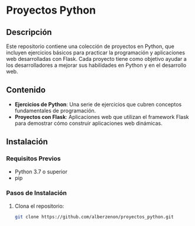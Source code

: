 # Proyectos Python

## Descripción
Este repositorio contiene una colección de proyectos en Python, que incluyen ejercicios básicos para practicar la programación y aplicaciones web desarrolladas con Flask. Cada proyecto tiene como objetivo ayudar a los desarrolladores a mejorar sus habilidades en Python y en el desarrollo web.

## Contenido
- **Ejercicios de Python**: Una serie de ejercicios que cubren conceptos fundamentales de programación.
- **Proyectos con Flask**: Aplicaciones web que utilizan el framework Flask para demostrar cómo construir aplicaciones web dinámicas.

## Instalación
### Requisitos Previos
- Python 3.7 o superior
- pip

### Pasos de Instalación
1. Clona el repositorio:
   ```bash
   git clone https://github.com/alberzenon/proyectos_python.git